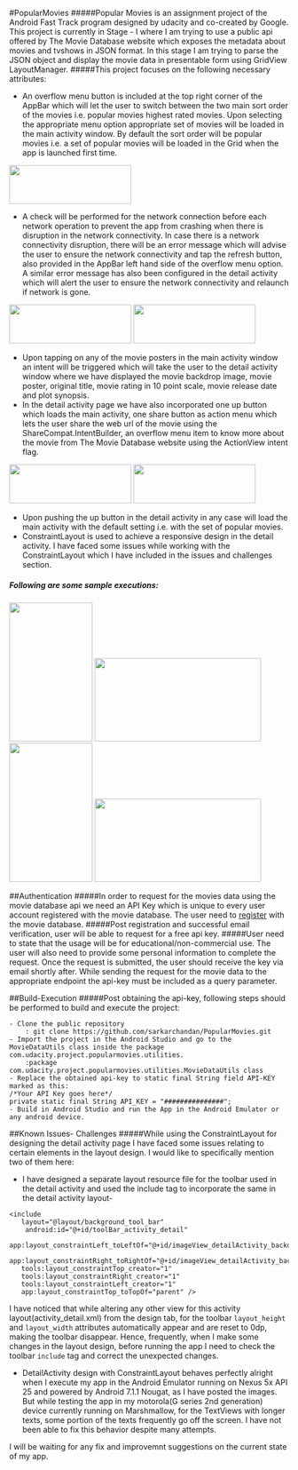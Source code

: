 #PopularMovies
#####Popular Movies is an assignment project of the Android Fast Track program designed by udacity and co-created by Google. This project is currently in Stage - I where I am trying to use a public api offered by The Movie Database website which exposes the metadata about movies and tvshows in JSON format. In this stage I am trying to parse the JSON object and display the movie data in presentable form using GridView LayoutManager.
#####This project focuses on the following necessary attributes:
- An overflow menu button is included at the top right corner of the AppBar which will let the user to switch between the two main sort order of the movies i.e. popular movies highest rated movies. Upon selecting the appropriate menu option appropriate set of movies will be loaded in the main activity window. By default the sort order will be popular movies i.e. a set of popular movies will be loaded in the Grid when the app is launched first time.

<img src="https://cloud.githubusercontent.com/assets/19269229/22567644/1cd5c7ce-e991-11e6-9ac8-30eda8f860de.png" width="220" height="70">

- A check will be performed for the network connection before each network operation to prevent the app from crashing when there is disruption in the network connectivity. In case there is a network connectivity disruption, there will be an error message which will advise the user to ensure the network connectivity and tap the refresh button, also provided in the AppBar left hand side of the overflow menu option. A similar error message has also been configured in the detail activity which will alert the user to ensure the network connectivity and relaunch if network is gone.

<img src="https://cloud.githubusercontent.com/assets/19269229/22568737/3d66ed5c-e995-11e6-8c70-1155e28961c3.png" width="220" height="70">
<img src="https://cloud.githubusercontent.com/assets/19269229/22568920/e1df19f4-e995-11e6-9998-227c7460427c.png" width="220" height="70">

- Upon tapping on any of the movie posters in the main activity window an intent will be triggered which will take the user to the detail activity window where we have displayed the movie backdrop image, movie poster, original title, movie rating in 10 point scale, movie release date and plot synopsis.
- In the detail activity page we have also incorporated one up button which loads the main activity, one share button as action menu which lets the user share the web url of the movie using the ShareCompat.IntentBuilder, an overflow menu item to know more about the movie from The Movie Database website using the ActionView intent flag.

<img src="https://cloud.githubusercontent.com/assets/19269229/22569014/4b631a56-e996-11e6-94f4-f89926ed9822.png" width="220" height="70">
<img src="https://cloud.githubusercontent.com/assets/19269229/22569037/63b2da06-e996-11e6-895c-fedd86a6eb2d.png" width="220" height="70">

- Upon pushing the up button in the detail activity in any case will load the main activity with the default setting i.e. with the set of popular movies.
- ConstraintLayout is used to achieve a responsive design in the detail activity. I have faced some issues while working with the ConstraintLayout which I have included in the issues and challenges section.

##### Following are some sample executions:
<img src="https://cloud.githubusercontent.com/assets/19269229/22569216/f5673096-e996-11e6-9817-dfd5e6b0a514.png" width="150" height="250">
<img src="https://cloud.githubusercontent.com/assets/19269229/22569280/41e12076-e997-11e6-8140-b57bba5cbd81.png" width="300" height="150">
<img src="https://cloud.githubusercontent.com/assets/19269229/22569698/d79822da-e998-11e6-929f-b9d01ce4b397.png" width="150" height="250">
<img src="https://cloud.githubusercontent.com/assets/19269229/22570397/6703c6b6-e99b-11e6-8208-7d7cf3836e58.png" width="300" height="150">

##Authentication
#####In order to request for the movies data using the movie database api we need an API Key which is unique to every user account registered with the movie database. The user need to [register](https://www.themoviedb.org/account/signup) with the movie database.
#####Post registration and successful email verification, user will be able to request for a free api key. 
#####User need to state that the usage will be for educational/non-commercial use. The user will also need to provide some personal information to complete the request. Once the request is submitted, the user should receive the key via email shortly after. While sending the request for the movie data to the appropriate endpoint the api-key must be included as a query parameter.

##Build-Execution
#####Post obtaining the api-key, following steps should be performed to build and execute the project:
```
- Clone the public repository
	: git clone https://github.com/sarkarchandan/PopularMovies.git
- Import the project in the Android Studio and go to the MovieDataUtils class inside the package com.udacity.project.popularmovies.utilities.
	:package com.udacity.project.popularmovies.utilities.MovieDataUtils class 
- Replace the obtained api-key to static final String field API-KEY marked as this:
/*Your API Key goes here*/
private static final String API_KEY = "###############";
- Build in Android Studio and run the App in the Android Emulator or any android device.
```

##Known Issues- Challenges
#####While using the ConstraintLayout for designing the detail activity page I have faced some issues relating to certain elements in the layout design. I would like to specifically mention two of them here:
- I have designed a separate layout resource file for the toolbar used in the detail activity and used the include tag to incorporate the same in the detail activity layout-
```
<include
   layout="@layout/background_tool_bar"
  	android:id="@+id/toolBar_activity_detail"
   app:layout_constraintLeft_toLeftOf="@+id/imageView_detailActivity_backdrop"
   app:layout_constraintRight_toRightOf="@+id/imageView_detailActivity_backdrop"
   tools:layout_constraintTop_creator="1"
   tools:layout_constraintRight_creator="1"
   tools:layout_constraintLeft_creator="1"
   app:layout_constraintTop_toTopOf="parent" />
```
I have noticed that while altering any other view for this activity layout(activity_detail.xml) from the design tab, for the toolbar ```layout_height``` and ```layout_width``` attributes automatically appear and are reset to 0dp, making the toolbar disappear. Hence, frequently, when I make some changes in the layout design, before running the app I need to check the toolbar ```include``` tag and correct the unexpected changes.
- DetailActivity design with ConstraintLayout behaves perfectly alright when I execute my app in the Android Emulator running on Nexus 5x API 25 and powered by Android 7.1.1 Nougat, as I have posted the images. But while testing the app in my motorola(G series 2nd generation) device currently running on Marshmallow, for the TextViews with longer texts, some portion of the texts frequently go off the screen. I have not been able to fix this behavior despite many attempts.

I will be waiting for any fix and improvemnt suggestions on the current state of my app.
